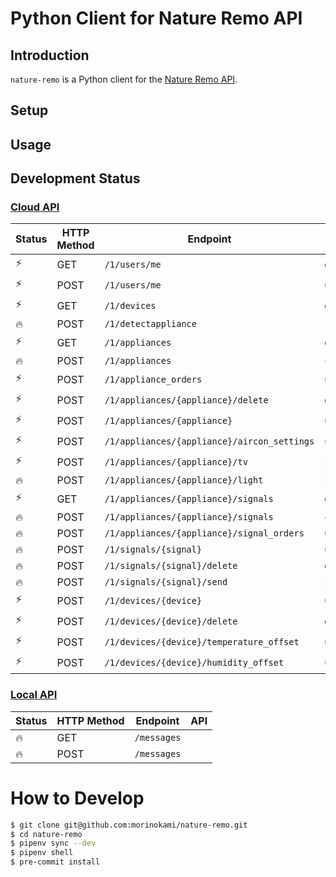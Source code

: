 # Python Client for Nature Remo API

## Introduction

`nature-remo` is a Python client for the [Nature Remo API](https://developer.nature.global/).

## Setup

## Usage

## Development Status

### [Cloud API](https://swagger.nature.global/)

Status | HTTP Method | Endpoint | API
--- | --- | --- | ---
⚡️ | GET | `/1/users/me` | `get_user`
⚡️ | POST | `/1/users/me` | `update_user`
⚡️ | GET | `/1/devices` | `get_devices`
🔥 | POST | `/1/detectappliance` |
⚡️ | GET | `/1/appliances` | `get_appliances`
🔥 | POST | `/1/appliances` | `create_appliance`
⚡️ | POST | `/1/appliance_orders` | `update_appliance_orders`
⚡ | POST | `/1/appliances/{appliance}/delete` | `delete_appliance`
⚡️ | POST | `/1/appliances/{appliance}` | `update_appliance`
⚡ | POST | `/1/appliances/{appliance}/aircon_settings` | `update_aircon_settings`
⚡️ | POST | `/1/appliances/{appliance}/tv` | `send_tv_infrared_signal`
🔥 | POST | `/1/appliances/{appliance}/light` | `send_light_infrared_signal`
⚡️ | GET | `/1/appliances/{appliance}/signals` | `get_signals`
🔥 | POST | `/1/appliances/{appliance}/signals` | `create_signal`
🔥 | POST | `/1/appliances/{appliance}/signal_orders` | `update_signal_orders`
🔥 | POST | `/1/signals/{signal}` | `update_signal`
🔥 | POST | `/1/signals/{signal}/delete` | `delete_signal`
🔥 | POST | `/1/signals/{signal}/send` | `send_signal`
⚡️ | POST | `/1/devices/{device}` | `update_device`
⚡️ | POST | `/1/devices/{device}/delete` | `delete_device`
⚡️ | POST | `/1/devices/{device}/temperature_offset` | `update_temperature_offset`
⚡️ | POST | `/1/devices/{device}/humidity_offset` | `update_humidity_offset`

### [Local API](https://local.swagger.nature.global/)

Status | HTTP Method | Endpoint | API
--- | --- | --- | ---
🔥 | GET | `/messages` |
🔥 | POST | `/messages` |

# How to Develop

```sh
$ git clone git@github.com:morinokami/nature-remo.git
$ cd nature-remo
$ pipenv sync --dev
$ pipenv shell
$ pre-commit install
```
